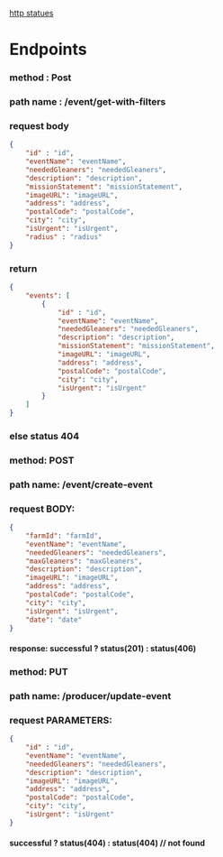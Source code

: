 [http statues](https://www.restapitutorial.com/httpstatuscodes.html)

# Endpoints

### method : Post

### path name : /event/get-with-filters

### request body

```JSON
{
    "id" : "id",
    "eventName": "eventName",
    "neededGleaners": "neededGleaners",
    "description": "description",
    "missionStatement": "missionStatement",
    "imageURL": "imageURL",
    "address": "address",
    "postalCode": "postalCode",
    "city": "city",
    "isUrgent": "isUrgent",
    "radius" : "radius"
}
```

### return

```JSON
{
    "events": [
        {
            "id" : "id",
            "eventName": "eventName",
            "neededGleaners": "neededGleaners",
            "description": "description",
            "missionStatement": "missionStatement",
            "imageURL": "imageURL",
            "address": "address",
            "postalCode": "postalCode",
            "city": "city",
            "isUrgent": "isUrgent"
        }
    ]
}
```

### else status 404

### method: POST

### path name: /event/create-event

### request BODY:

```JSON
{
    "farmId": "farmId",
    "eventName": "eventName",
    "neededGleaners": "neededGleaners",
    "maxGleaners": "maxGleaners",
    "description": "description",
    "imageURL": "imageURL",
    "address": "address",
    "postalCode": "postalCode",
    "city": "city",
    "isUrgent": "isUrgent",
    "date": "date"
}
```

#### response: successful ? status(201) : status(406)

### method: PUT

### path name: /producer/update-event

### request PARAMETERS:

```JSON
{
    "id" : "id",
    "eventName": "eventName",
    "neededGleaners": "neededGleaners",
    "description": "description",
    "imageURL": "imageURL",
    "address": "address",
    "postalCode": "postalCode",
    "city": "city",
    "isUrgent": "isUrgent"
}
```

#### successful ? status(404) : status(404) // not found
